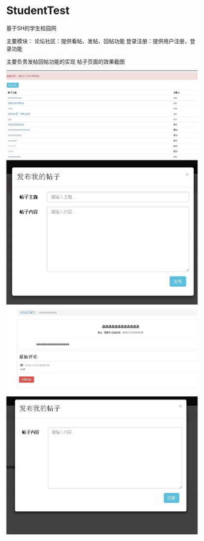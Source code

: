 # StudentTest
基于SH的学生校园网

主要模块：
论坛社区：提供看帖、发帖、回帖功能
登录注册：提供用户注册，登录功能

主要负责发帖回帖功能的实现
帖子页面的效果截图

![](https://github.com/LiuZhongLin/StudentTest/blob/master/StudentTest/WebContent/images/post.JPG)
![](https://github.com/LiuZhongLin/StudentTest/blob/master/StudentTest/WebContent/images/post_submit.JPG)
![](https://github.com/LiuZhongLin/StudentTest/blob/master/StudentTest/WebContent/images/post_m.JPG)
![](https://github.com/LiuZhongLin/StudentTest/blob/master/StudentTest/WebContent/images/reply.JPG)
